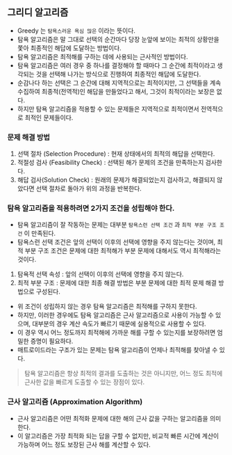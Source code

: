 ## 그리디 알고리즘

- Greedy 는 `탐욕스러운 욕심 많은` 이라는 뜻이다.
- 탐욕 알고리즘은 말 그대로 선택의 순간마다 당장 눈앞에 보이는 최적의 상황만을 쫓아 최종적인 해답에 도달하는 방법이다.
- 탐욕 알고리즘은 최적해를 구하는 데에 사용되는 근사적인 방법이다.
- 탐욕 알고리즘은 여러 경우 중 하나를 결정해야 할 때마다 그 순간에 최적이라고 생각되는 것을 선택해 나가는 방식으로 진행하여 최종적인 해답에 도달한다.
- 순감나다 하는 선택은 그 순간에 대해 지역적으로는 최적이지만, 그 선택들을 계속 수집하여 최종적(전역적)인 해답을 만들었다고 해서, 그것이 최적이라는 보장은 없다.
- 하지만 탐욕 알고리즘을 적용할 수 있는 문제들은 지역적으로 최적이면서 전역적으로 최적인 문제들이다.

### 문제 해결 방법

1. 선택 절차 (Selection Procedure) : 현재 상태에서의 최적의 해답을 선택한다.
2. 적절성 검사 (Feasibility Check) : 선택된 해가 문제의 조건을 만족하는지 검사한다.
3. 해답 검사(Solution Check) : 원래의 문제가 해결되었는지 검사하고, 해결되지 않았다면 선택 절차로 돌아가 위의 과정을 반복한다.

### 탐욕 알고리즘을 적용하려면 2가지 조건을 성립해야 한다.

- 탐욕 알고리즘이 잘 작동하는 문제는 대부분 `탐욕스런 선택 조건` 과 `최적 부분 구조 조건` 이 만족된다.
- 탐욕스런 선택 조건은 앞의 선택이 이후의 선택에 영향을 주지 않는다는 것이며, 최적 부분 구조 조건은 문제에 대한 최적해가 부분 문제에 대해서도 역시 최적해라는 것이다.

1. 탐욕적 선택 속성 : 앞의 선택이 이후의 선택에 영향을 주지 않는다.
2. 최적 부분 구조 : 문제에 대한 최종 해결 방법은 부분 문제에 대한 최적 문제 해결 방법으로 구성된다.

- 위 조건이 성립하지 않는 경우 탐욕 알고리즘은 최적해를 구하지 못한다.
- 하지만, 이러한 경우에도 탐욕 알고리즘은 근사 알고리즘으로 사용이 가능할 수 있으며, 대부분의 경우 계산 속도가 빠르기 때문에 실용적으로 사용할 수 있다.
- 이 경우 역시 어느 정도까지 최적해에 가까운 해를 구할 수 있는지를 보장하려면 엄밀한 증명이 필요하다.
- 매트로이드라는 구조가 있는 문제는 탐욕 알고리즘이 언제나 최적해를 찾아낼 수 있다.

> 탐욕 알고리즘은 항상 최적의 결과를 도출하는 것은 아니지만, 어느 정도 최적에 근사한 값을 빠르게 도출할 수 있는 장점이 있다.

### 근사 알고리즘 (Approximation Algorithm)

- 근사 알고리즘은 어떤 최적화 문제에 대한 해의 근사 값을 구하는 알고리즘을 의미한다.
- 이 알고리즘은 가장 최적화 되는 답을 구할 수 없지만, 비교적 빠른 시간에 계산이 가능하며 어느 정도 보장된 근사 해를 계산할 수 있다.

